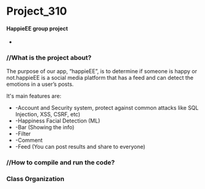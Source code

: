 # Project_310
#### HappieEE group project ####
-

### //What is the project about? ###
The purpose of our app, “happieEE”, is to determine if someone is happy or not.happieEE is a social media platform 
that has a feed and can detect the emotions in a user’s posts.

It's main features are:
  * -Account and Security system, protect against common attacks like SQL Injection, XSS, CSRF, etc)
  * -Happiness Facial Detection (ML)
  * -Bar (Showing the info)
  * -Filter 
  * -Comment 
  * -Feed (You can post results and share to everyone)


### //How to compile and run the code? ###


### Class Organization ###
